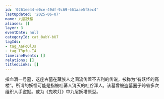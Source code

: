 ```yaml
---
id: '0261ee44-e0ce-49df-9c69-661aae5f8ec4'
lastUpdated: '2025-06-07'
name: 九层妖楼
aliases: []
layer: 3
eventDate: null
categoryId: cat_8abY-bU7
tagIds:
- tag_AaFqQlJs
- tag_TRpfu-I4
timelineEvents: []
relations: []
titledLinks: []
---
```

指血渭一号墓，这座古墓在藏族人之间流传着不吉利的传说，被称为“有妖怪的高楼”。所谓的妖怪可能是指被吐蕃人消灭的吐谷浑人。该墓曾被盗墓圈子跨省多次组织人手盗掘。或为《鬼吹灯》中九层妖塔原型。
